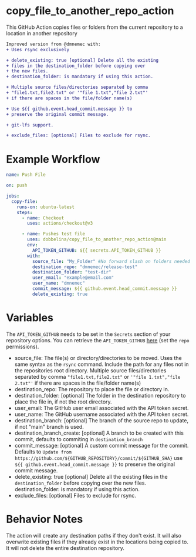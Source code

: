 # copy_file_to_another_repo_action
This GitHub Action copies files or folders from the current repository to a location in another repository
 ```diff
 Improved version from @dmnemec with:
 + Uses rsync exclusively
 
 + delete_existing: true [optional] Delete all the existing 
 + files in the destination_folder before copying over
 + the new files.
 + destination_folder: is mandatory if using this action.
 
 + Multiple source files/directories separated by comma
 + "file1.txt,file2.txt" or '"file 1.txt","file 2.txt"'
 + if there are spaces in the file/folder name(s)
 
 + Use ${{ github.event.head_commit.message }} to 
 + preserve the original commit message.
 
 + git-lfs support.
 
 + exclude_files: [optional] Files to exclude for rsync.
 ```
# Example Workflow
```yml
name: Push File

on: push

jobs:
  copy-file:
    runs-on: ubuntu-latest
    steps:
      - name: Checkout
        uses: actions/checkout@v3

      - name: Pushes test file
        uses: dobbelina/copy_file_to_another_repo_action@main
        env:
          API_TOKEN_GITHUB: ${{ secrets.API_TOKEN_GITHUB }}
        with:
          source_file: "My_Folder" #No forward slash on folders needed
          destination_repo: "dmnemec/release-test"
          destination_folder: "test-dir"
          user_email: "example@email.com"
          user_name: "dmnemec"
          commit_message: ${{ github.event.head_commit.message }}
          delete_existing: true
 ```
# Variables

The `API_TOKEN_GITHUB` needs to be set in the `Secrets` section of your repository options. You can retrieve the `API_TOKEN_GITHUB` [here](https://github.com/settings/tokens) (set the `repo` permissions).

* source_file: The file(s) or directory/directories to be moved. Uses the same syntax as the `rsync` command. Include the path for any files not in the repositories root directory. Multiple source files/directories separated by comma 
`"file1.txt,file2.txt"` or `'"file 1.txt","file 2.txt"'` if there are spaces in the file/folder name(s)
* destination_repo: The repository to place the file or directory in.
* destination_folder: [optional] The folder in the destination repository to place the file in, if not the root directory.
* user_email: The GitHub user email associated with the API token secret.
* user_name: The GitHub username associated with the API token secret.
* destination_branch: [optional] The branch of the source repo to update, if not "main" branch is used.
* destination_branch_create: [optional] A branch to be created with this commit, defaults to commiting in `destination_branch`
* commit_message: [optional] A custom commit message for the commit. Defaults to `Update from https://github.com/${GITHUB_REPOSITORY}/commit/${GITHUB_SHA}` 
 use `${{ github.event.head_commit.message }}` to preserve the original commit message.
* delete_existing: true [optional] Delete all the existing files in the `destination_folder` before copying over the new files.
  destination_folder: is mandatory if using this action.
* exclude_files: [optional] Files to exclude for rsync.

# Behavior Notes
The action will create any destination paths if they don't exist. It will also overwrite existing files if they already exist in the locations being copied to. It will not delete the entire destination repository.
